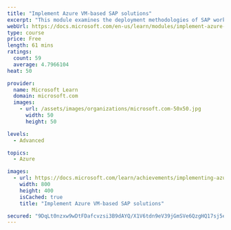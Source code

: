 ```yaml
---
title: "Implement Azure VM-based SAP solutions"
excerpt: "This module examines the deployment methodologies of SAP workloads for Azure. You will review how to deploy Azure Marketplace and custom images using the Azure portal, Azure Resource Manager(ARM) templates, and Azure PowerShell cmdlets."
webUrl: https://docs.microsoft.com/en-us/learn/modules/implement-azure-vm-based-sap-solutions/
type: course
price: Free
length: 61 mins
ratings:
  count: 59
  average: 4.7966104
heat: 50

provider:
  name: Microsoft Learn
  domain: microsoft.com
  images:
    - url: /assets/images/organizations/microsoft.com-50x50.jpg
      width: 50
      height: 50

levels:
  - Advanced

topics:
  - Azure

images:
  - url: https://docs.microsoft.com/learn/achievements/implementing-azure-vm-based-sap-solutions-social.png
    width: 800
    height: 400
    isCached: true
    title: "Implement Azure VM-based SAP solutions"

secured: "9DqLt0nzxw9wDtFDafcvzsi3B9dAYQ/X1V6tdn9eV39jGmSVe6QzgHQ17sj5eW2hZ8h6tao7jnrg3YfLf7wVF9M5Yp1RB0WBD7yHLCYh5glgEsRVNym9L7SejLvKncMEyIoYvttRh3PVHbuh1h8rjSEwoGpaKVxjFIxFkPwWb9EMYQ5uqQu3YMSqf2zOO30NW3ZXCTBkRkEInSHLoxuvc/dE0GDclCWbedEC7Rngo5lo+vPq8g0/yKbSMV9ni4iLyN5zVn5pzRStMzyV+X5MiX0p4tZ7QriWqMDWW6PiNLqKqXaEC5B1kAJ1viHcpDYf8vQ39seVKlq0cwZS8n1rL49/1YJ+gl+dmdGrurde/uit2GTgIW+aphMluxvn66Z0IO7r6kMatX/Ppf/Py4pKMQ==;H29fB0b0Rjq5vpUbvTgoPQ=="
---
```



